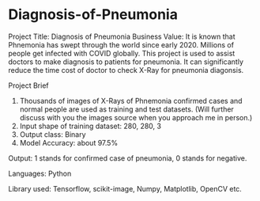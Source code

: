 # Diagnosis-of-Pneumonia

Project Title: Diagnosis of Pneumonia
Business Value: It is known that Phnemonia has swept through the world since early 2020. Millions of people get infected with COVID globally. This project is used to assist doctors to make diagnosis to patients for pneumonia.
It can significantly reduce the time cost of doctor to check X-Ray for pneumonia diagonsis.


Project Brief
1) Thousands of images of X-Rays of Phnemonia confirmed cases and normal people are used as training and test datasets. (Will further discuss with you the images source when you approach me in person.)
2) Input shape of training dataset: 280, 280, 3
3) Output class: Binary
4) Model Accuracy: about 97.5%

Output: 1 stands for confirmed case of pneumonia, 0 stands for negative.

Languages: Python

Library used: Tensorflow, scikit-image, Numpy, Matplotlib, OpenCV etc.

